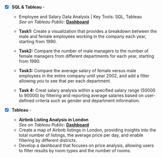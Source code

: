- [x] **SQL & Tableau** - 
  - Employee and Salary Data Analysis | Key Tools: SQL, Tableau<br />
*See on Tableau Public:* **[Dashboard](https://public.tableau.com/app/profile/jicuomu.de/viz/employeeanalysis_17011747030930/1_1)**<br />
  - **Task1:** Create a visualization that provides a breakdown between the male and female employees working in the company each year, starting from 1990.
    
  - **Task2:** Compare the number of male managers to the number of female managers from different departments for each year, starting from 1990.
  
  - **Task3:** Compare the average salary of female versus male employees in the entire company until year 2002, and add a filter allowing you to see that per each department.
  
  - **Task 4:** Creat salary analysis within a specified salary range (50000 to 90000) by filtering and reporting average salaries based on user-defined criteria such as gender and department information.
  

- [x] **Tableau** - 
  - **Airbnb Listing Analysis in London**<br />
*See on Tableau Public:* **[Dashboard](https://public.tableau.com/app/profile/jicuomu.de/viz/Airbnbdashboardlondon/2_1)**</br>
  - Create a map of Airbnb listings in London, providing insights into the total number of listings, the average price per day, and enable filtering by different districts.
  - Develop a dashboard that focuses on price analysis, allowing users to filter results by room types and the number of rooms.

